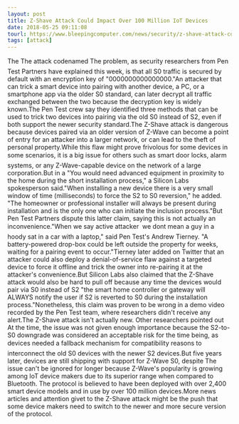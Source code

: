 ```yaml
---
layout: post
title: Z-Shave Attack Could Impact Over 100 Million IoT Devices
date: 2018-05-25 09:11:08
tourl: https://www.bleepingcomputer.com/news/security/z-shave-attack-could-impact-over-100-million-iot-devices/
tags: [attack]
---
```

The The attack codenamed The problem, as security researchers from Pen Test Partners have explained this week, is that all S0 traffic is secured by default with an encryption key of "0000000000000000."An attacker that can trick a smart device into pairing with another device, a PC, or a smartphone app via the older S0 standard, can later decrypt all traffic exchanged between the two because the decryption key is widely known.The Pen Test crew say they identified three methods that can be used to trick two devices into pairing via the old S0 instead of S2, even if both support the newer security standard.The Z-Shave attack is dangerous because devices paired via an older version of Z-Wave can become a point of entry for an attacker into a larger network, or can lead to the theft of personal property.While this flaw might prove frivolous for some devices in some scenarios, it is a big issue for others such as smart door locks, alarm systems, or any Z-Wave-capable device on the network of a large corporation.But in a "You would need advanced equipment in proximity to the home during the short installation process," a Silicon Labs spokesperson said."When installing a new device there is a very small window of time (milliseconds) to force the S2 to S0 reversion," he added. "The homeowner or professional installer will always be present during installation and is the only one who can initiate the inclusion process."But Pen Test Partners dispute this latter claim, saying this is not actually an inconvenience."When we say active attacker  we dont mean a guy in a hoody sat in a car with a laptop," said Pen Test's Andrew Tierney. "A battery-powered drop-box could be left outside the property for weeks, waiting for a pairing event to occur."Tierney later added on Twitter that an attacker could also deploy a denial-of-service flaw against a targeted device to force it offline and trick the owner into re-pairing it at the attacker's convenience.But Silicon Labs also claimed that the Z-Shave attack would also be hard to pull off because any time the devices would pair via S0 instead of S2 "the smart home controller or gateway will ALWAYS notify the user if S2 is reverted to S0 during the installation process."Nonetheless, this claim was proven to be wrong in a demo video recorded by the Pen Test team, where researchers didn't receive any alert.The Z-Shave attack isn't actually new. Other researchers pointed out At the time, the issue was not given enough importance because the S2-to-S0 downgrade was considered an acceptable risk for the time being, as devices needed a fallback mechanism for compatibility reasons to interconnect the old S0 devices with the newer S2 devices.But five years later, devices are still shipping with support for Z-Wave S0, despite The issue can't be ignored for longer because Z-Wave's popularity is growing among IoT device makers due to its superior range when compared to Bluetooth. The protocol is believed to have been deployed with over 2,400 smart device models and in use by over 100 million devices.More news articles and attention givet to the Z-Shave attack might be the push that some device makers need to switch to the newer and more secure version of the protocol.